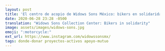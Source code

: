 ```yaml
---
layout: post
title: 'El centro de acopio de Widows Sons México: bikers en solidaridad'
date: 2020-06-28 23:28 -0500
translation: "Widows Sons Collection Center: Bikers in solidarity"
image: assets/images/widows-sons.jpg
emoji: ":motorcycle:"
ext_url: https://www.instagram.com/widowssonsmx/
tags: donde-donar proyectos-activos apoyo-mutuo
---
```

